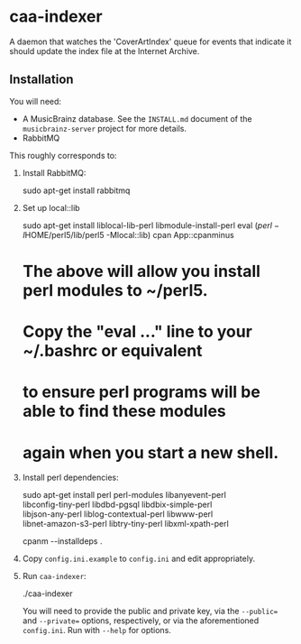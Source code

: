 # caa-indexer

A daemon that watches the 'CoverArtIndex' queue for events that indicate it
should update the index file at the Internet Archive.

## Installation

You will need:

- A MusicBrainz database. See the `INSTALL.md` document of the `musicbrainz-server`
  project for more details.
- RabbitMQ

This roughly corresponds to:

  1. Install RabbitMQ:

        sudo apt-get install rabbitmq


  2. Set up local::lib

        sudo apt-get install liblocal-lib-perl libmodule-install-perl
        eval $(perl -I$HOME/perl5/lib/perl5 -Mlocal::lib)
        cpan App::cpanminus

        # The above will allow you install perl modules to ~/perl5.
        # Copy the "eval ..." line to your ~/.bashrc or equivalent
        # to ensure perl programs will be able to find these modules
        # again when you start a new shell.

  3. Install perl dependencies:

        sudo apt-get install perl perl-modules libanyevent-perl    \
          libconfig-tiny-perl libdbd-pgsql libdbix-simple-perl     \
          libjson-any-perl liblog-contextual-perl libwww-perl      \
          libnet-amazon-s3-perl libtry-tiny-perl libxml-xpath-perl

        cpanm --installdeps .

  4. Copy `config.ini.example` to `config.ini` and edit appropriately.

  5. Run `caa-indexer`:

        ./caa-indexer

     You will need to provide the public and private key, via the `--public=`
     and `--private=` options, respectively, or via the aforementioned
     `config.ini`.  Run with `--help` for options.
